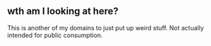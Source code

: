 ## wth am I looking at here?

This is another of my domains to just put up weird stuff.
Not actually intended for public consumption.